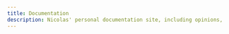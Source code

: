 ```yaml
---
title: Documentation
description: Nicolas' personal documentation site, including opinions, reminders, hacks.
---
```


